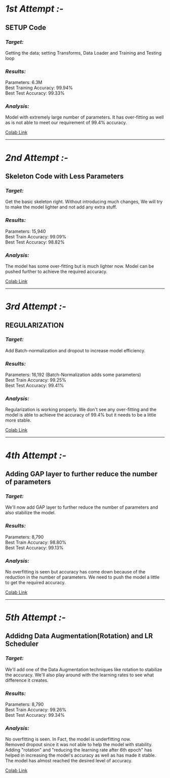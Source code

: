 # ***1st Attempt :-***
## **SETUP Code**

### ***Target:***
Getting the data; setting Transforms, Data Loader and Training and Testing loop


### ***Results:***
Parameters: 6.3M   
Best Training Accuracy: 99.94%        
Best Test Accuracy: 99.33%        

### ***Analysis:***
Model with extremely large number of parameters.
It has over-fitting as well as is not able to meet our requirement of 99.4% accuracy.

[Colab Link](https://github.com/Ruchika-11/EVA-7/blob/main/Assignment_5/Session5colab1.ipynb)


---

# ***2nd Attempt :-***

## **Skeleton Code with Less Parameters**

### ***Target:***        
Get the basic skeleton right. Without introducing much changes, We will try to make the model lighter and not add any extra stuff.


### ***Results:***          
Parameters: 15,940      
Best Train Accuracy: 99.09%           
Best Test Accuracy: 98.82%           

### ***Analysis:***         
The model has some over-fitting but is much lighter now. Model can be pushed further to achieve the required accuracy.

[Colab Link](https://github.com/Ruchika-11/EVA-7/blob/main/Assignment_5/Session5colab2.ipynb)


---


# ***3rd Attempt :-*** 

## **REGULARIZATION**

### ***Target:***        
Add Batch-normalization and dropout to increase model efficiency.


### ***Results:***          
Parameters: 16,192        (Batch-Normalization adds some parameters)     
Best Train Accuracy: 99.25%           
Best Test Accuracy: 99.41%           

### ***Analysis:***         
Regularization is working properly. 
We don't see any over-fitting and the model is able to achieve the accuracy of 99.4% but it needs to be a little more stable.

[Colab Link](https://github.com/Ruchika-11/EVA-7/blob/main/Assignment_5/Session5colab3.ipynb)

---

# ***4th Attempt :-***

## **Adding GAP layer to further reduce the number of parameters** 

### ***Target:***  
We'll now add GAP layer to further reduce the number of parameters and also stabilize the model. 
### ***Results:***  
Parameters: 8,790     
Best Train Accuracy: 98.80%       
Best Test Accuracy: 99.13%        
### ***Analysis:***  
No overfitting is seen but accuracy has come down because of the reduction in the number of parameters. We need to push the model a little to get the required accuracy.

[Colab Link](https://github.com/Ruchika-11/EVA-7/blob/main/Assignment_5/Session5colab4.ipynb)

---

# ***5th Attempt :-***

## **Addidng Data Augmentation(Rotation) and LR Scheduler** 

### ***Target:*** 
We'll add one of the Data Augmentation techniques like rotation to stabilize the accuracy. We'll also play around with the learning rates to see what difference it creates. 
 
### ***Results:*** 
Parameters: 8,790      
Best Train Accuracy: 99.26%          
Best Test Accuracy: 99.34%    

### ***Analysis:*** 
No overfitting is seen. In Fact, the model is underfitting now.    
Removed dropout since it was not able to help the model with stability.            
Adding "rotation" and "reducing the learning rate after 6th epoch" has helped in increasing the model's accuracy as well as has made it stable. The model has almost reached the desired level of accuracy.

[Colab Link](https://github.com/Ruchika-11/EVA-7/blob/main/Assignment_5/Session5colab5.ipynb)


